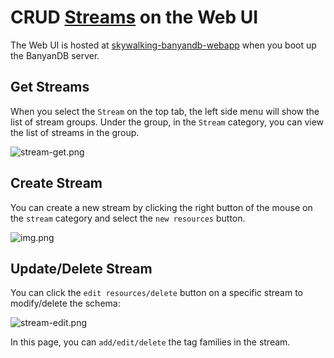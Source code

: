 ﻿# CRUD [Streams](../../../concept/data-model.md#streams) on the Web UI
The Web UI is hosted at [skywalking-banyandb-webapp](http://localhost:17913/) when you boot up the BanyanDB server.

## Get Streams
When you select the `Stream` on the top tab, the left side menu will show the list of stream groups.
Under the group, in the `Stream` category, you can view the list of streams in the group.

![stream-get.png](https://skywalking.apache.org/doc-graph/banyandb/v0.7.0/web-ui/stream-get.png)

## Create Stream
You can create a new stream by clicking the right button of the mouse on the `stream` category and select the `new resources` button.

![img.png](https://skywalking.apache.org/doc-graph/banyandb/v0.7.0/web-ui/stream-add.png)

## Update/Delete Stream
You can click the `edit resources/delete` button on a specific stream to modify/delete the schema:

![stream-edit.png](https://skywalking.apache.org/doc-graph/banyandb/v0.7.0/web-ui/stream-edit.png)

In this page, you can `add/edit/delete` the tag families in the stream. 